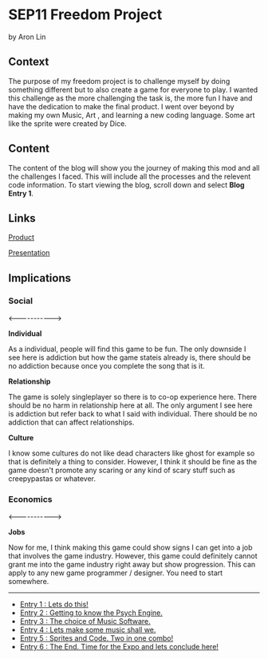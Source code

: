 # SEP11 Freedom Project
by Aron Lin

## Context
The purpose of my freedom project is to challenge myself by doing something different but to also create a game for everyone to play. I wanted this challenge as the more challenging the task is, the more fun I have and have the dedication to make the final product. I went over beyond by making my own Music, Art , and learning a new coding language. Some art like the sprite were created by Dice.

## Content
The content of the blog will show you the journey of making this mod and all the challenges I faced. This will include all the processes and the relevent code information. To start viewing the blog, scroll down and select **Blog Entry 1**.

## Links

[Product](https://github.com/aronl9810/FNF-VsSopfrie)

[Presentation](https://docs.google.com/presentation/d/15odSF1TtFE_rqf7br42ADlkGIHSujkfWkqdgPM61UbU/edit)

## Implications

### Social
<----------->

**Individual**

As a individual, people will find this game to be fun. The only downside I see here is addiction but how the game stateis already is, there should be no addiction because once you complete the song that is it. 

**Relationship**

The game is solely singleplayer so there is to co-op experience here. There should be no harm in relationship here at all. The only argument I see here is addiction but refer back to what I said with individual. There should be no addiction that can affect relationships. 

**Culture**

I know some cultures do not like dead characters like ghost for example so that is definitely a thing to consider. However, I think it should be fine as the game doesn't promote any scaring or any kind of scary stuff such as creepypastas or whatever. 

### Economics
<----------->

**Jobs**

Now for me, I think making this game could show signs I can get into a job that involves the game industry. However, this game could definitely cannot grant me into the game industry right away but show progression. This can apply to any new game programmer / designer. You need to start somewhere.

---

* [Entry 1 : Lets do this!](entries/entry01.md)
* [Entry 2 : Getting to know the Psych Engine.](entries/entry02.md)
* [Entry 3 : The choice of Music Software.](entries/entry03.md)
* [Entry 4 : Lets make some music shall we.](entries/entry04.md)
* [Entry 5 : Sprites and Code. Two in one combo!](entries/entry05.md)
* [Entry 6 : The End. Time for the Expo and lets conclude here!](entries/entry06.md)